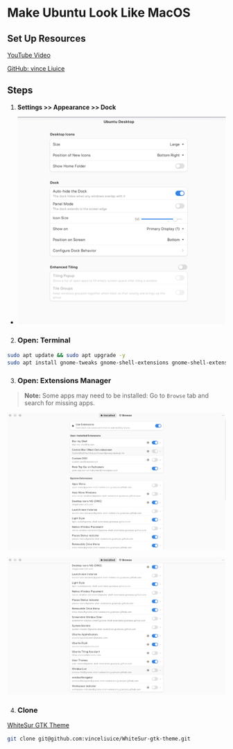 # Make Ubuntu Look Like MacOS

## Set Up Resources

[YouTube Video](https://www.youtube.com/watch?v=EMrNBMCaQFA)

[GitHub: vince Liuice](https://github.com/vinceliuice/WhiteSur-gtk-theme?tab=readme-ov-file)

## Steps

1. **Settings >> Appearance >> Dock**
- ![Settings >> Appearance >> Dock](images/dock.png)

2. ### Open: Terminal

```bash
sudo apt update && sudo apt upgrade -y
sudo apt install gnome-tweaks gnome-shell-extensions gnome-shell-extension-manager -y
```

3. ### Open: Extensions Manager

> **Note:** Some apps may need to be installed: Go to `Browse` tab and search for missing apps.

![Extensions Manager](images/extensions_manager.png)

![Extensions Manager](images/extensions_manager_1.png)

4. ### Clone

[WhiteSur GTK Theme](https://github.com/vinceliuice/WhiteSur-gtk-theme)

```bash
git clone git@github.com:vinceliuice/WhiteSur-gtk-theme.git
```
